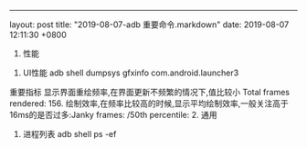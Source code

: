 ---
layout: post
title:  "2019-08-07-adb 重要命令.markdown"
date:   2019-08-07 12:11:30 +0800


1. 性能
1) UI性能
adb shell dumpsys gfxinfo com.android.launcher3

重要指标 
 显示界面重绘频率,在界面更新不频繁的情况下,值比较小 Total frames rendered: 156.
 绘制效率,在频率比较高的时候,显示平均绘制效率,一般关注高于16ms的是否过多:Janky frames: /50th percentile: 
2. 通用
1) 进程列表
 adb shell ps -ef
